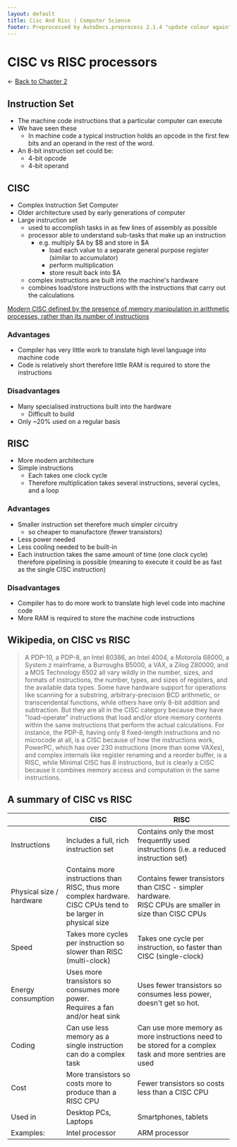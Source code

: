 ```yaml
---
layout: default
title: Cisc And Risc | Computer Science
footer: Preprocessed by AutoDocs.preprocess 2.1.4 "update colour again" ⓒ Starwort, 2020
---
```


# CISC vs RISC processors

← [Back to Chapter 2](./index.html)

## Instruction Set

- The machine code instructions that a particular computer can execute
- We have seen these
  - In machine code a typical instruction holds an opcode in the first few bits and an operand in the rest of the word.
- An 8-bit instruction set could be:
  - 4-bit opcode
  - 4-bit operand

## CISC

- Complex Instruction Set Computer
- Older architecture used by early generations of computer
- Large instruction set
  - used to accomplish tasks in as few lines of assembly as possible
  - processor able to understand sub-tasks that make up an instruction
    - e.g. multiply $A by $B and store in $A
      - load each value to a separate general purpose register (similar to accumulator)
      - perform multiplication
      - store result back into $A
  - complex instructions are built into the machine's hardware
  - combines load/store instructions with the instructions that carry out the calculations

<u>Modern CISC defined by the presence of memory manipulation in arithmetic processes, rather than its number of instructions</u>

### Advantages

- Compiler has very little work to translate high level language into machine code
- Code is relatively short therefore little RAM is required to store the instructions

### Disadvantages

- Many specialised instructions built into the hardware
  - Difficult to build
- Only ~20% used on a regular basis

## RISC

- More modern architecture
- Simple instructions
  - Each takes one clock cycle
  - Therefore multiplication takes several instructions, several cycles, and a loop

### Advantages

- Smaller instruction set therefore much simpler circuitry
  - so cheaper to manufactore (fewer transistors)
- Less power needed
- Less cooling needed to be built-in
- Each instruction takes the same amount of time (one clock cycle) therefore pipelining is possible (meaning to execute it could be as fast as the single CISC instruction)

### Disadvantages

- Compiler has to do more work to translate high level code into machine code
- More RAM is required to store the machine code instructions

## Wikipedia, on CISC vs RISC

> A PDP-10, a PDP-8, an Intel 80386, an Intel 4004, a Motorola 68000, a System z mainframe, a Burroughs B5000, a VAX, a Zilog Z80000, and a MOS Technology 6502 all vary wildly in the number, sizes, and formats of instructions, the number, types, and sizes of registers, and the available data types. Some have hardware support for operations like scanning for a substring, arbitrary-precision BCD arithmetic, or transcendental functions, while others have only 8-bit addition and subtraction. But they are all in the CISC category because they have "load-operate" instructions that load and/or store memory contents within the same instructions that perform the actual calculations. For instance, the PDP-8, having only 8 fixed-length instructions and no microcode at all, is a CISC because of how the instructions work, PowerPC, which has over 230 instructions (more than some VAXes), and complex internals like register renaming and a reorder buffer, is a RISC, while Minimal CISC has 8 instructions, but is clearly a CISC because it combines memory access and computation in the same instructions.

## A summary of CISC vs RISC

| | CISC | RISC
--- | --- | ---
Instructions | Includes a full, rich instruction set | Contains only the most frequently used instructions (i.e. a reduced instruction set)
Physical size / hardware | Contains more instructions than RISC, thus more complex hardware. <br>CISC CPUs tend to be larger in physical size | Contains fewer transistors than CISC - simpler hardware. <br>RISC CPUs are smaller in size than CISC CPUs
Speed | Takes more cycles per instruction so slower than RISC (multi-clock) | Takes one cycle per instruction, so faster than CISC (single-clock)
Energy consumption | Uses more transistors so consumes more power.<br> Requires a fan and/or heat sink | Uses fewer transistors so consumes less power, doesn't get so hot.
Coding | Can use less memory as a single instruction can do a complex task | Can use more memory as more instructions need to be stored for a complex task and more sentries are used
Cost | More transistors so costs more to produce than a RISC CPU | Fewer transistors so costs less than a CISC CPU
Used in | Desktop PCs, Laptops | Smartphones, tablets
Examples: | Intel processor | ARM processor
